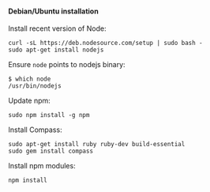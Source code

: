 #### Debian/Ubuntu installation


Install recent version of Node:

```
curl -sL https://deb.nodesource.com/setup | sudo bash -
sudo apt-get install nodejs
```


Ensure `node` points to nodejs binary:

```
$ which node
/usr/bin/nodejs
```


Update npm:

```
sudo npm install -g npm
```


Install Compass:

```
sudo apt-get install ruby ruby-dev build-essential
sudo gem install compass
```


Install npm modules:

```
npm install
```
